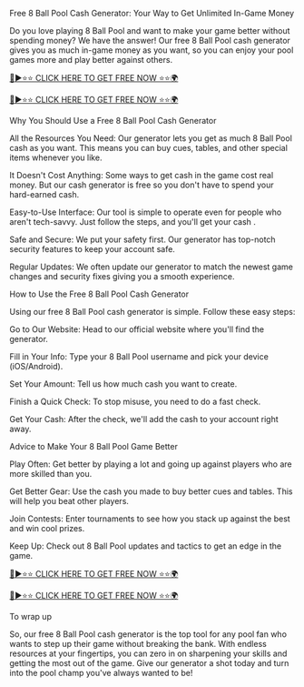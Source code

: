 Free 8 Ball Pool Cash Generator: Your Way to Get Unlimited In-Game Money

Do you love playing 8 Ball Pool and want to make your game better without spending money? We have the answer! Our free 8 Ball Pool cash generator gives you as much in-game money as you want, so you can enjoy your pool games more and play better against others.

[🔴►⭐⭐ CLICK HERE TO GET FREE NOW ⭐⭐🌍](https://tinyurl.com/8-Ball-Pool-Cash)

[🔴►⭐⭐ CLICK HERE TO GET FREE NOW ⭐⭐🌍](https://tinyurl.com/8-Ball-Pool-Cash)



Why You Should Use a Free 8 Ball Pool Cash Generator

All the Resources You Need: Our generator lets you get as much 8 Ball Pool cash as you want. This means you can buy cues, tables, and other special items whenever you like.

It Doesn't Cost Anything: Some ways to get cash in the game cost real money. But our cash generator is free so you don't have to spend your hard-earned cash.

Easy-to-Use Interface: Our tool is simple to operate even for people who aren't tech-savvy. Just follow the steps, and you'll get your cash .

Safe and Secure: We put your safety first. Our generator has top-notch security features to keep your account safe.

Regular Updates: We often update our generator to match the newest game changes and security fixes giving you a smooth experience.

How to Use the Free 8 Ball Pool Cash Generator

Using our free 8 Ball Pool cash generator is simple. Follow these easy steps:

Go to Our Website: Head to our official website where you'll find the generator.

Fill in Your Info: Type your 8 Ball Pool username and pick your device (iOS/Android).

Set Your Amount: Tell us how much cash you want to create.

Finish a Quick Check: To stop misuse, you need to do a fast check.

Get Your Cash: After the check, we'll add the cash to your account right away.

Advice to Make Your 8 Ball Pool Game Better

Play Often: Get better by playing a lot and going up against players who are more skilled than you.

Get Better Gear: Use the cash you made to buy better cues and tables. This will help you beat other players.

Join Contests: Enter tournaments to see how you stack up against the best and win cool prizes.

Keep Up: Check out 8 Ball Pool updates and tactics to get an edge in the game.


[🔴►⭐⭐ CLICK HERE TO GET FREE NOW ⭐⭐🌍](https://tinyurl.com/8-Ball-Pool-Cash)

[🔴►⭐⭐ CLICK HERE TO GET FREE NOW ⭐⭐🌍](https://tinyurl.com/8-Ball-Pool-Cash)


To wrap up

So, our free 8 Ball Pool cash generator is the top tool for any pool fan who wants to step up their game without breaking the bank. With endless resources at your fingertips, you can zero in on sharpening your skills and getting the most out of the game. Give our generator a shot today and turn into the pool champ you've always wanted to be!
